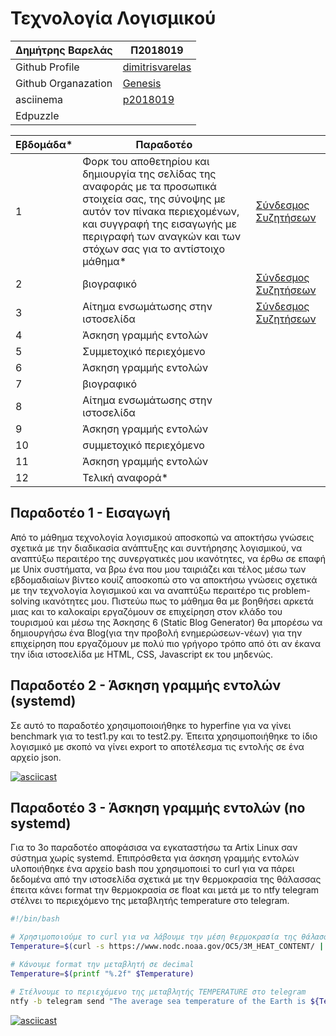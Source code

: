 # Τεχνολογία Λογισμικού 
| Δημήτρης Βαρελάς | Π2018019 |
| ----------- | ----------- |
| Github Profile | [dimitrisvarelas](https://github.com/dimitrisvarelas/) |
| Github Organazation| [Genesis](https://github.com/Genesis-The-Beginning)|
| asciinema | [p2018019](https://asciinema.org/~p2018019) |
| Edpuzzle | |

| Εβδομάδα* | Παραδοτέο | |
| --- | --- | --- |
| 1 | Φορκ του αποθετηρίου και δημιουργία της σελίδας της αναφοράς με τα προσωπικά στοιχεία σας, της σύνοψης με αυτόν τον πίνακα περιεχομένων, και συγγραφή της εισαγωγής με περιγραφή των αναγκών και των στόχων σας για το αντίστοιχο μάθημα* |[Σύνδεσμος Συζητήσεων](https://github.com/courses-ionio/sw/discussions/1139) |
| 2 | βιογραφικό | [Σύνδεσμος Συζητήσεων](https://github.com/courses-ionio/sw/discussions/1244)|
| 3 | Αίτημα ενσωμάτωσης στην ιστοσελίδα |[Σύνδεσμος Συζητήσεων](https://github.com/courses-ionio/sw/discussions/1326) |
| 4 | Άσκηση γραμμής εντολών | |
| 5 | Συμμετοχικό περιεχόμενο | |
| 6 | Άσκηση γραμμής εντολών | |
| 7 | βιογραφικό | |
| 8 | Αίτημα ενσωμάτωσης στην ιστοσελίδα | |
| 9 | Άσκηση γραμμής εντολών | |
| 10 | συμμετοχικό περιεχόμενο | |
| 11 | Άσκηση γραμμής εντολών | |
| 12 | Τελική αναφορά* | |




## Παραδοτέο 1 - Εισαγωγή
Από το μάθημα τεχνολογία λογισμικού αποσκοπώ να αποκτήσω γνώσεις σχετικά με την διαδικασία ανάπτυξης και συντήρησης λογισμικού, να αναπτύξω περαιτέρο της συνεργατικές μου ικανότητες, να έρθω σε επαφή με Unix συστήματα, να βρω ένα που μου ταιριάζει και τέλος μέσω των εβδομαδιαίων βίντεο κουίζ αποσκοπώ στο να αποκτήσω γνώσεις σχετικά με την τεχνολογία λογισμικού και να αναπτύξω περαιτέρο τις problem-solving ικανότητες μου. Πιστεύω πως το μάθημα θα με βοηθήσει αρκετά  μιας και το καλοκαίρι εργαζόμουν σε επιχείρηση στον κλάδο του τουρισμού και μέσω της Άσκησης 6 (Static Blog Generator) θα μπορέσω να δημιουργήσω ένα Blog(για την προβολή ενημερώσεων-νέων) για την επιχείρηση που εργαζόμουν με πολύ πιο γρήγορο τρόπο από ότι αν έκανα την ίδια ιστοσελίδα με HTML, CSS, Javascript εκ του μηδενώς.


## Παραδοτέο 2 - Άσκηση γραμμής εντολών (systemd)
Σε αυτό το παραδοτέο χρησιμοποιοιήθηκε το hyperfine για να γίνει benchmark για το test1.py και το test2.py. Έπειτα χρησιμοποιήθηκε το ίδιο λογισμικό με σκοπό να γίνει export το αποτέλεσμα τις εντολής σε ένα αρχείο json.

[![asciicast](https://asciinema.org/a/9LGfqS8NkLGI7nK8Rua4TGhrx.svg)](https://asciinema.org/a/9LGfqS8NkLGI7nK8Rua4TGhrx)



## Παραδοτέο 3 - Άσκηση γραμμής εντολών (no systemd)
Για το 3ο παραδοτέο αποφάσισα να εγκαταστήσω τα Artix Linux σαν σύστημα χωρίς systemd.
Επιπρόσθετα για άσκηση γραμμής εντολών υλοποιήθηκε ένα αρχείο bash που χρησιμοποιεί το curl για να πάρει δεδομένα από την ιστοσελίδα σχετικά με την θερμοκρασία της θάλασσας έπειτα κάνει format την θερμοκρασία σε float και μετά με το ntfy telegram στέλνει το περιεχόμενο της μεταβλητής temperature στο telegram.
```bash
#!/bin/bash

# Χρησιμοποιούμε το curl για να λάβουμε την μέση θερμοκρασία της θάλασσας από το noaa.gov 
Temperature=$(curl -s https://www.nodc.noaa.gov/OC5/3M_HEAT_CONTENT/ | grep -oP 'Average.*?thermosteric' | grep -oP '\d+\.\d+')

# Κάνουμε format την μεταβλητή σε decimal
Temperature=$(printf "%.2f" $Temperature)

# Στέλνουμε το περιεχόμενο της μεταβλητής TEMPERATURE στο telegram
ntfy -b telegram send "The average sea temperature of the Earth is ${Temperature}°C"
```
[![asciicast](https://asciinema.org/a/SDFy2MBtNvWpQThLJf64A75Oj.svg)](https://asciinema.org/a/SDFy2MBtNvWpQThLJf64A75Oj)


